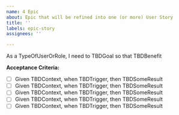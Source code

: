 ```yaml
---
name: 4 Epic
about: Epic that will be refined into one (or more) User Story
title: ''
labels: epic-story
assignees: ''

---
```


As a TypeOfUserOrRole, I need to TBDGoal so that TBDBenefit

**Acceptance Criteria:**
- [ ] Given TBDContext, when TBDTrigger, then TBDSomeResult
- [ ] Given TBDContext, when TBDTrigger, then TBDSomeResult
- [ ] Given TBDContext, when TBDTrigger, then TBDSomeResult
- [ ] Given TBDContext, when TBDTrigger, then TBDSomeResult
- [ ] Given TBDContext, when TBDTrigger, then TBDSomeResult
